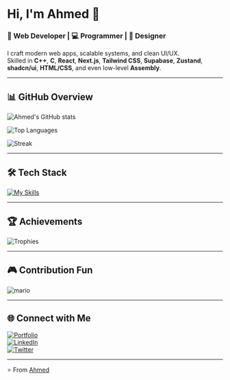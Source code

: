 # Hi, I'm Ahmed 👋  

### 🚀 Web Developer | 💻 Programmer | 🎨 Designer  

I craft modern web apps, scalable systems, and clean UI/UX.  
Skilled in **C++**, **C**, **React**, **Next.js**, **Tailwind CSS**, **Supabase**, **Zustand**, **shadcn/ui**, **HTML/CSS**, and even low-level **Assembly**.  

---

## 📊 GitHub Overview  
![Ahmed's GitHub stats](https://github-readme-stats.vercel.app/api?username=YOUR_USERNAME&show_icons=true&theme=transparent&hide_border=true&count_private=true)  

![Top Languages](https://github-readme-stats.vercel.app/api/top-langs/?username=YOUR_USERNAME&layout=compact&theme=transparent&hide_border=true)  

![Streak](https://github-readme-streak-stats.herokuapp.com?user=YOUR_USERNAME&theme=transparent&hide_border=true)  

---

## 🛠️ Tech Stack  
[![My Skills](https://skillicons.dev/icons?i=cpp,c,react,next,tailwind,supabase,html,css,js,ts,git,linux,vercel,vscode)](https://skillicons.dev)  

---

## 🏆 Achievements  
![Trophies](https://github-profile-trophy.vercel.app/?username=YOUR_USERNAME&theme=algolia&no-frame=true&no-bg=true&margin-w=15)  

---

## 🎮 Contribution Fun  
![mario](https://raw.githubusercontent.com/aaron-bird/mario-contributions/main/mario.svg)  

---

## 🌐 Connect with Me  
[![Portfolio](https://img.shields.io/badge/Portfolio-000?style=flat&logo=vercel&logoColor=white)](https://yourportfolio.com)  
[![LinkedIn](https://img.shields.io/badge/LinkedIn-0A66C2?style=flat&logo=linkedin&logoColor=white)](https://linkedin.com/in/YOUR_USERNAME)  
[![Twitter](https://img.shields.io/badge/Twitter-1DA1F2?style=flat&logo=twitter&logoColor=white)](https://twitter.com/YOUR_USERNAME)  

---
⭐ From [Ahmed](https://github.com/YOUR_USERNAME)
